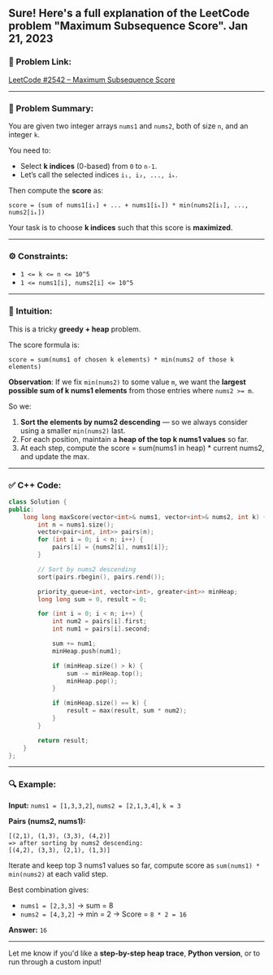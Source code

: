 Sure! Here's a full explanation of the LeetCode problem **"Maximum Subsequence Score"**.
Jan 21, 2023
---

### 🔗 Problem Link:

[LeetCode #2542 – Maximum Subsequence Score](https://leetcode.com/problems/maximum-subsequence-score/description/)

---

### 🧾 Problem Summary:

You are given two integer arrays `nums1` and `nums2`, both of size `n`, and an integer `k`.

You need to:

* Select **k indices** (0-based) from `0` to `n-1`.
* Let’s call the selected indices `i₁, i₂, ..., iₖ`.

Then compute the **score** as:

```
score = (sum of nums1[i₁] + ... + nums1[iₖ]) * min(nums2[i₁], ..., nums2[iₖ])
```

Your task is to choose **k indices** such that this score is **maximized**.

---

### ⚙️ Constraints:

* `1 <= k <= n <= 10^5`
* `1 <= nums1[i], nums2[i] <= 10^5`

---

### 🧠 Intuition:

This is a tricky **greedy + heap** problem.

The score formula is:

```
score = sum(nums1 of chosen k elements) * min(nums2 of those k elements)
```

**Observation**:
If we fix `min(nums2)` to some value `m`, we want the **largest possible sum of k nums1 elements** from those entries where `nums2 >= m`.

So we:

1. **Sort the elements by nums2 descending** — so we always consider using a smaller `min(nums2)` last.
2. For each position, maintain a **heap of the top k nums1 values** so far.
3. At each step, compute the score = sum(nums1 in heap) \* current nums2, and update the max.

---

### ✅ C++ Code:

```cpp
class Solution {
public:
    long long maxScore(vector<int>& nums1, vector<int>& nums2, int k) {
        int n = nums1.size();
        vector<pair<int, int>> pairs(n);
        for (int i = 0; i < n; i++) {
            pairs[i] = {nums2[i], nums1[i]};
        }

        // Sort by nums2 descending
        sort(pairs.rbegin(), pairs.rend());

        priority_queue<int, vector<int>, greater<int>> minHeap;
        long long sum = 0, result = 0;

        for (int i = 0; i < n; i++) {
            int num2 = pairs[i].first;
            int num1 = pairs[i].second;

            sum += num1;
            minHeap.push(num1);

            if (minHeap.size() > k) {
                sum -= minHeap.top();
                minHeap.pop();
            }

            if (minHeap.size() == k) {
                result = max(result, sum * num2);
            }
        }

        return result;
    }
};
```

---

### 🔍 Example:

**Input:**
`nums1 = [1,3,3,2]`, `nums2 = [2,1,3,4]`, `k = 3`

**Pairs (nums2, nums1):**

```
[(2,1), (1,3), (3,3), (4,2)]
=> after sorting by nums2 descending:
[(4,2), (3,3), (2,1), (1,3)]
```

Iterate and keep top 3 nums1 values so far, compute score as `sum(nums1) * min(nums2)` at each valid step.

Best combination gives:

* `nums1 = [2,3,3]` → sum = 8
* `nums2 = [4,3,2]` → min = 2
  → Score = `8 * 2 = 16`

**Answer:** `16`

---

Let me know if you'd like a **step-by-step heap trace**, **Python version**, or to run through a custom input!
